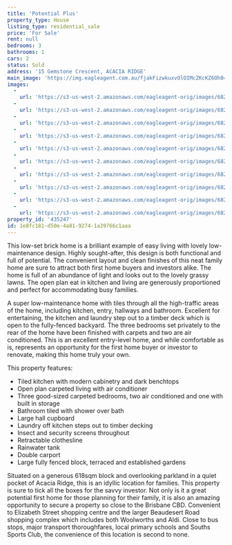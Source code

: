 ```yaml
---
title: 'Potential Plus'
property_type: House
listing_type: residential_sale
price: 'For Sale'
rent: null
bedrooms: 3
bathrooms: 1
cars: 2
status: Sold
address: '15 Gemstone Crescent, ACACIA RIDGE'
main_image: 'https://img.eagleagent.com.au/fjakFizwkuxvOlOIMcZKcKZ6Oh0=/1280x854/smart/https://s3-us-west-2.amazonaws.com/eagleagent-orig/images/6822192/129304534-image-M.jpg'
images:
  -
    url: 'https://s3-us-west-2.amazonaws.com/eagleagent-orig/images/6822201/129304534-image-I.jpg'
  -
    url: 'https://s3-us-west-2.amazonaws.com/eagleagent-orig/images/6822200/129304534-image-H.jpg'
  -
    url: 'https://s3-us-west-2.amazonaws.com/eagleagent-orig/images/6822199/129304534-image-G.jpg'
  -
    url: 'https://s3-us-west-2.amazonaws.com/eagleagent-orig/images/6822198/129304534-image-F.jpg'
  -
    url: 'https://s3-us-west-2.amazonaws.com/eagleagent-orig/images/6822197/129304534-image-E.jpg'
  -
    url: 'https://s3-us-west-2.amazonaws.com/eagleagent-orig/images/6822196/129304534-image-D.jpg'
  -
    url: 'https://s3-us-west-2.amazonaws.com/eagleagent-orig/images/6822195/129304534-image-C.jpg'
  -
    url: 'https://s3-us-west-2.amazonaws.com/eagleagent-orig/images/6822194/129304534-image-B.jpg'
  -
    url: 'https://s3-us-west-2.amazonaws.com/eagleagent-orig/images/6822193/129304534-image-A.jpg'
  -
    url: 'https://s3-us-west-2.amazonaws.com/eagleagent-orig/images/6822192/129304534-image-M.jpg'
property_id: '435247'
id: 1e8fc181-d50e-4a81-9274-1a39766c1aaa
---
```

This low-set brick home is a brilliant example of easy living with lovely low-maintenance design. Highly sought-after, this design is both functional and full of potential. The convenient layout and clean finishes of this neat family home are sure to attract both first home buyers and investors alike. The home is full of an abundance of light and looks out to the lovely grassy lawns. The open plan eat in kitchen and living are generously proportioned and perfect for accommodating busy families.

A super low-maintenance home with tiles through all the high-traffic areas of the home, including kitchen, entry, hallways and bathroom. Excellent for entertaining, the kitchen and laundry step out to a timber deck which is open to the fully-fenced backyard. The three bedrooms set privately to the rear of the home have been finished with carpets and two are air conditioned. This is an excellent entry-level home, and while comfortable as is, represents an opportunity for the first home buyer or investor to renovate, making this home truly your own.

This property features:

*  Tiled kitchen with modern cabinetry and dark benchtops
*  Open plan carpeted living with air conditioner
*  Three good-sized carpeted bedrooms, two air conditioned and one with built in storage
*  Bathroom tiled with shower over bath
*  Large hall cupboard
*  Laundry off kitchen steps out to timber decking
*  Insect and security screens throughout
*  Retractable clothesline
*  Rainwater tank
*  Double carport
*  Large fully fenced block, terraced and established gardens

Situated on a generous 618sqm block and overlooking parkland in a quiet pocket of Acacia Ridge, this is an idyllic location for families. This property is sure to tick all the boxes for the savvy investor. Not only is it a great potential first home for those planning for their family, it is also an amazing opportunity to secure a property so close to the Brisbane CBD. Convenient to Elizabeth Street shopping centre and the larger Beaudesert Road shopping complex which includes both Woolworths and Aldi. Close to bus stops, major transport thoroughfares, local primary schools and Souths Sports Club, the convenience of this location is second to none.